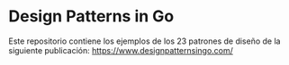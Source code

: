 # Design Patterns in Go

Este repositorio contiene los ejemplos de los 23 patrones de diseño de la siguiente publicación: https://www.designpatternsingo.com/
